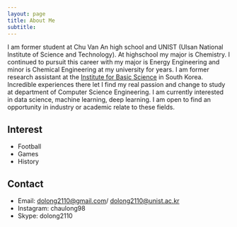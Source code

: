 ```yaml
---
layout: page
title: About Me
subtitle:
---
```


I am former student at Chu Van An high school and UNIST (Ulsan National Institute of Science and Technology).
At highschool my major is Chemistry. I continued to pursuit this career with my major is Energy Engineering and minor is Chemical Engineering at my university for years.
I am former research assistant at the [Institute for Basic Science](https://www.ibs.re.kr/eng.do) in South Korea.
Incredible experiences there let I find my real passion and change to study at department of Computer Science Engineering.
I am currently interested in data science, machine learning, deep learning.
I am open to find an opportunity in industry or academic relate to these fields.

## Interest
- Football
- Games
- History

## Contact
- Email: dolong2110@gmail.com/ dolong2110@unist.ac.kr
- Instagram: chaulong98
- Skype: dolong2110
